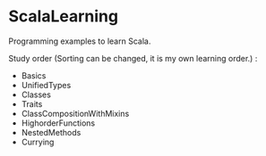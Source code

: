# ScalaLearning
Programming examples to learn Scala.

Study order (Sorting can be changed, it is my own learning order.) :
- Basics
- UnifiedTypes
- Classes
- Traits
- ClassCompositionWithMixins
- HighorderFunctions
- NestedMethods
- Currying
